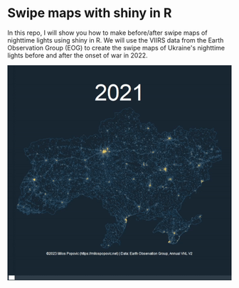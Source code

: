# Swipe maps with shiny in R
In this repo, I will show you how to make before/after swipe maps of nighttime lights using shiny in R. We will use the VIIRS data from the Earth Observation Group (EOG) to create the swipe maps of Ukraine's nighttime lights before and after the onset of war in 2022. 

![alt text](https://github.com/milos-agathon/swipe-maps-nightlight/blob/main/swipe.gif?raw=true)

